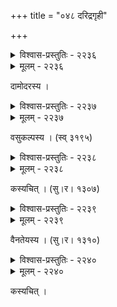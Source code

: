 +++
title = "०४८ दरिद्रगृही"

+++



<details><summary>विश्वास-प्रस्तुतिः - २२३६</summary>

शीलं शातयति श्रुतं शमयति प्रज्ञां निहन्त्य् आदराद्  
दैन्यं दीपयति क्षमां क्षपयति व्रीडाम् अपि व्यस्यति ।  
चेतो जर्जरयत्य् अपास्यति धृतिं विसातरयत्य् अर्थितां  
पुंसः क्षीणधनस्य किं न कुरुते वैरी कुटुम्बग्रहः ॥२२३६॥
</details>

<details><summary>मूलम् - २२३६</summary>

शीलं शातयति श्रुतं शमयति प्रज्ञां निहन्त्य् आदराद्  
दैन्यं दीपयति क्षमां क्षपयति व्रीडाम् अपि व्यस्यति ।  
चेतो जर्जरयत्य् अपास्यति धृतिं विसातरयत्य् अर्थितां  
पुंसः क्षीणधनस्य किं न कुरुते वैरी कुटुम्बग्रहः ॥२२३६॥
</details>


दामोदरस्य ।  



<details><summary>विश्वास-प्रस्तुतिः - २२३७</summary>

उत्तिष्ठ क्षणम् एकम् उद्वह सखे दारिद्र्यभारं गुरुं  
श्रान्तस् तावद् अहं चिरान् मरणजं सेवे त्वदीयं सुखम् ।  
इत्य् उक्तो धनवर्जितेन विदुषा गत्वा श्मशानं शवो  
दारिद्र्यान् मरणं वरं सुखम् इति ज्ञात्वा स तूष्णीं स्थितः ॥२२३७॥
</details>

<details><summary>मूलम् - २२३७</summary>

उत्तिष्ठ क्षणम् एकम् उद्वह सखे दारिद्र्यभारं गुरुं  
श्रान्तस् तावद् अहं चिरान् मरणजं सेवे त्वदीयं सुखम् ।  
इत्य् उक्तो धनवर्जितेन विदुषा गत्वा श्मशानं शवो  
दारिद्र्यान् मरणं वरं सुखम् इति ज्ञात्वा स तूष्णीं स्थितः ॥२२३७॥
</details>


वसुकल्पस्य । (स्व् ३१९५)  



<details><summary>विश्वास-प्रस्तुतिः - २२३८</summary>

क्षुत्क्षामाः शिशवः शवा इव तनुर् मन्दादरो बान्धवो  
लिप्ता जर्जरकर्करीजललवैर् नो मां तथा बाधते ।  
गेहिन्याः स्फुटितांशुकं घटयितुं कृत्वा सकाकुस्मितं  
कुप्यन्ती प्रतिवेशिनी प्रतिमुहुः सूचीं यथा याचिता ॥२२३८॥
</details>

<details><summary>मूलम् - २२३८</summary>

क्षुत्क्षामाः शिशवः शवा इव तनुर् मन्दादरो बान्धवो  
लिप्ता जर्जरकर्करीजललवैर् नो मां तथा बाधते ।  
गेहिन्याः स्फुटितांशुकं घटयितुं कृत्वा सकाकुस्मितं  
कुप्यन्ती प्रतिवेशिनी प्रतिमुहुः सूचीं यथा याचिता ॥२२३८॥
</details>


कस्यचित् । (सु।र। १३०७)  



<details><summary>विश्वास-प्रस्तुतिः - २२३९</summary>

तस्मिन्न् एव गृहोदरे रसवती तत्रैव सा कण्डनी  
तत्रोपस्करणानि तत्र शिशवस् तत्रैव वासः स्वयम् ।  
सर्वं सोढवतो’पि दुःस्थगृहिणः किं ब्रूमहे तां दशाम्   
अद्य श्वो विजनिष्यमाणगृहिणी तत्रैव यत् कुन्थति ॥२२३९॥
</details>

<details><summary>मूलम् - २२३९</summary>

तस्मिन्न् एव गृहोदरे रसवती तत्रैव सा कण्डनी  
तत्रोपस्करणानि तत्र शिशवस् तत्रैव वासः स्वयम् ।  
सर्वं सोढवतो’पि दुःस्थगृहिणः किं ब्रूमहे तां दशाम्   
अद्य श्वो विजनिष्यमाणगृहिणी तत्रैव यत् कुन्थति ॥२२३९॥
</details>


वैनतेयस्य । (सु।र। १३१०)  



<details><summary>विश्वास-प्रस्तुतिः - २२४०</summary>

आस्तां किं बहुभिः परोपकृतयः संसारसारं फलं  
सिद्धं तत् प्रतिकूलवर्तिनि विधौ न स्तोकम् अप्य् अत्र नः ।  
एते स्मः किल मानुषा वयम् अपि व्यर्थं व्यपेतायुषो  
येषां स्वोदरपूर्तिर् एव हि किम् अप्य् अष्टौ महासिद्धयः ॥२२४०॥
</details>

<details><summary>मूलम् - २२४०</summary>

आस्तां किं बहुभिः परोपकृतयः संसारसारं फलं  
सिद्धं तत् प्रतिकूलवर्तिनि विधौ न स्तोकम् अप्य् अत्र नः ।  
एते स्मः किल मानुषा वयम् अपि व्यर्थं व्यपेतायुषो  
येषां स्वोदरपूर्तिर् एव हि किम् अप्य् अष्टौ महासिद्धयः ॥२२४०॥
</details>


कस्यचित् ।  

